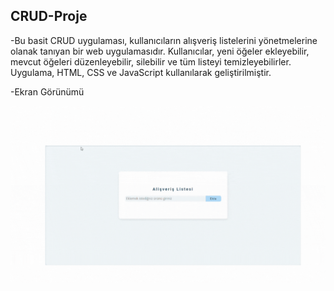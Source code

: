 ## CRUD-Proje

-Bu basit CRUD uygulaması, kullanıcıların alışveriş listelerini yönetmelerine olanak tanıyan bir web uygulamasıdır. Kullanıcılar, yeni öğeler ekleyebilir, mevcut öğeleri düzenleyebilir, silebilir ve tüm listeyi temizleyebilirler. Uygulama, HTML, CSS ve JavaScript kullanılarak geliştirilmiştir.


-Ekran Görünümü


<img src="screen.gif" />